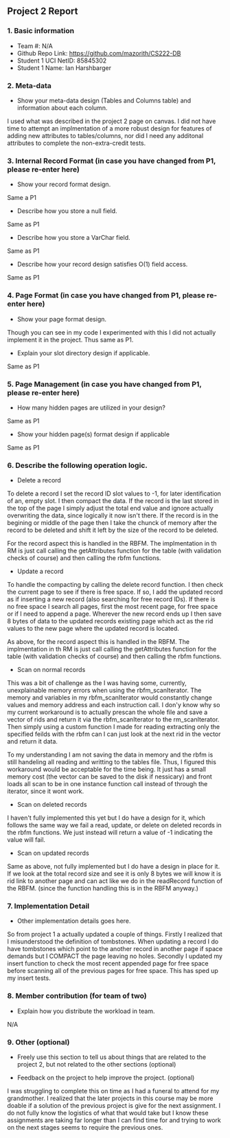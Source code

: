 ## Project 2 Report


### 1. Basic information
 - Team #: N/A
 - Github Repo Link: https://github.com/mazorith/CS222-DB
 - Student 1 UCI NetID: 85845302
 - Student 1 Name: Ian Harshbarger

### 2. Meta-data
- Show your meta-data design (Tables and Columns table) and information about each column.

I used what was described in the project 2 page on canvas. I did not have time to attempt an implmentation of a
more robust design for features of adding new attributes to tables/columns, nor did I need any additonal attributes
to complete the non-extra-credit tests.

### 3. Internal Record Format (in case you have changed from P1, please re-enter here)
- Show your record format design.

Same a P1


- Describe how you store a null field.

Same as P1


- Describe how you store a VarChar field.

Same as P1


- Describe how your record design satisfies O(1) field access.

Same as P1


### 4. Page Format (in case you have changed from P1, please re-enter here)
- Show your page format design.

Though you can see in my code I experimented with this I did not actually implement it in the project. Thus same as P1.


- Explain your slot directory design if applicable.

Same as P1


### 5. Page Management (in case you have changed from P1, please re-enter here)
- How many hidden pages are utilized in your design?

Same as P1

- Show your hidden page(s) format design if applicable

Same as P1

### 6. Describe the following operation logic.

- Delete a record

To delete a record I set the record ID slot values to -1, for later identification of an, empty slot. I then compact the data.
If the record is the last stored in the top of the page I simply adjust the total end value and ignore actually overwriting the
data, since logically it now isn't there. If the record is in the begining or middle of the page then I take the chunck of memory 
after the record to be deleted and shift it left by the size of the record to be deleted.

For the record aspect this is handled in the RBFM. The implmentation in th RM is just call calling the getAttributes function 
for the table (with validation checks of course) and then calling the rbfm functions.

- Update a record

To handle the compacting by calling the delete record function. I then check the current page to see if there is free space. If so,
I add the updated record as if inserting a new record (also searching for free record IDs). If there is no free space I search all pages,
first the most recent page, for free space or if I need to append a page. Wherever the new record ends up I then save 8 bytes of data
to the updated records existing page which act as the rid values to the new page where the updated record is located.

As above, for the record aspect this is handled in the RBFM. The implmentation in th RM is just call calling the getAttributes function
for the table (with validation checks of course) and then calling the rbfm functions.

- Scan on normal records

This was a bit of challenge as the I was having some, currently, unexplainable memory errors when using the rbfm_scanIterator.
The memory and variables in my rbfm_scanIterator would constantly change values and memory address and each instruction call. I
don'y know why so my current workaround is to actually prescan the whole file and save a vector of rids and return it via the 
rbfm_scanIterator to the rm_scanIterator. Then simply using a custom function I made for reading extracting only the 
specified feilds with the rbfm can I can just look at the next rid in the vector and return it data. 

To my understanding I am not saving the data in memory and the rbfm is still handeling all reading and writting to the tables
file. Thus, I figured this workaround would be acceptable for the time being. It just has a small memory cost (the vector can be
saved to the disk if nessicary) and front loads all scan to be in one instance function call instead of through the iterator, since
it wont work.

- Scan on deleted records

I haven't fully implemented this yet but I do have a design for it, which follows the same way we fail a read, update, or delete on
deleted records in the rbfm functions. We just instead will return a value of -1 indicating the value will fail.

- Scan on updated records

Same as above, not fully implemented but I do have a design in place for it. If we look at the total record size and see it is only 8 bytes
we will know it is rid link to another page and can act like we do in the readRecord function of the RBFM. (since the function handling this
is in the RBFM anyway.)

### 7. Implementation Detail
- Other implementation details goes here.

So from project 1 a actually updated a couple of things. Firstly I realized that I misunderstood the definition of tombstones.
When updating a record I do have tombstones which point to the another record in another page if space demands but I COMPACT the page
leaving no holes. Secondly I updated my insert function to check the most recent appended page for free space before scanning all
of the previous pages for free space. This has sped up my insert tests.

### 8. Member contribution (for team of two)
- Explain how you distribute the workload in team.

N/A


### 9. Other (optional)
- Freely use this section to tell us about things that are related to the project 2, but not related to the other sections (optional)


- Feedback on the project to help improve the project. (optional)

I was struggling to complete this on time as I had a funeral to attend for my grandmother. I realized that the later projects in this course
may be more doable if a solution of the previous project is give for the next assignment. I do not fully know the logistics of what that would
take but I know these assignments are taking far longer than I can find time for and trying to work on the next stages seems to require the
previous ones.